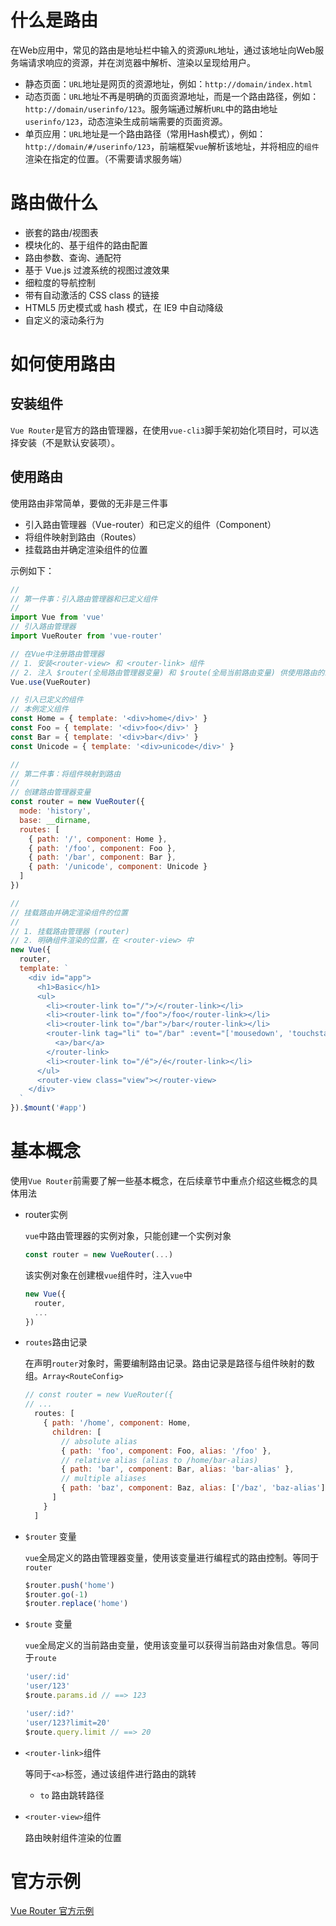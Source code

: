 # 什么是路由

​	在Web应用中，常见的路由是地址栏中输入的资源`URL`地址，通过该地址向Web服务端请求响应的资源，并在浏览器中解析、渲染以呈现给用户。

- 静态页面：`URL`地址是网页的资源地址，例如：`http://domain/index.html`
- 动态页面：`URL`地址不再是明确的页面资源地址，而是一个路由路径，例如：`http://domain/userinfo/123`。服务端通过解析`URL`中的路由地址`userinfo/123`，动态渲染生成前端需要的页面资源。
- 单页应用：`URL`地址是一个路由路径（常用Hash模式），例如：`http://domain/#/userinfo/123`，前端框架`vue`解析该地址，并将相应的`组件`渲染在指定的位置。（不需要请求服务端）

# 路由做什么

- 嵌套的路由/视图表
- 模块化的、基于组件的路由配置
- 路由参数、查询、通配符
- 基于 Vue.js 过渡系统的视图过渡效果
- 细粒度的导航控制
- 带有自动激活的 CSS class 的链接
- HTML5 历史模式或 hash 模式，在 IE9 中自动降级
- 自定义的滚动条行为

# 如何使用路由

## 安装组件

`Vue Router`是官方的路由管理器，在使用`vue-cli3`脚手架初始化项目时，可以选择安装（不是默认安装项）。

## 使用路由

使用路由非常简单，要做的无非是三件事

- 引入路由管理器（Vue-router）和已定义的组件（Component）
- 将组件映射到路由（Routes）
- 挂载路由并确定渲染组件的位置

示例如下：

```javascript
//
// 第一件事：引入路由管理器和已定义组件
//
import Vue from 'vue'
// 引入路由管理器
import VueRouter from 'vue-router'

// 在Vue中注册路由管理器
// 1. 安装<router-view> 和 <router-link> 组件
// 2. 注入 $router(全局路由管理器变量) 和 $route(全局当前路由变量) 供使用路由的组件使用
Vue.use(VueRouter)

// 引入已定义的组件
// 本例定义组件
const Home = { template: '<div>home</div>' }
const Foo = { template: '<div>foo</div>' }
const Bar = { template: '<div>bar</div>' }
const Unicode = { template: '<div>unicode</div>' }

//
// 第二件事：将组件映射到路由
//
// 创建路由管理器变量
const router = new VueRouter({
  mode: 'history',
  base: __dirname,
  routes: [
    { path: '/', component: Home },
    { path: '/foo', component: Foo },
    { path: '/bar', component: Bar },
    { path: '/unicode', component: Unicode }
  ]
})

//
// 挂载路由并确定渲染组件的位置
// 
// 1. 挂载路由管理器 (router)
// 2. 明确组件渲染的位置，在 <router-view> 中
new Vue({
  router,
  template: `
    <div id="app">
      <h1>Basic</h1>
      <ul>
        <li><router-link to="/">/</router-link></li>
        <li><router-link to="/foo">/foo</router-link></li>
        <li><router-link to="/bar">/bar</router-link></li>
        <router-link tag="li" to="/bar" :event="['mousedown', 'touchstart']">
          <a>/bar</a>
        </router-link>
        <li><router-link to="/é">/é</router-link></li>
      </ul>
      <router-view class="view"></router-view>
    </div>
  `
}).$mount('#app')
```

# 基本概念

使用`Vue Router`前需要了解一些基本概念，在后续章节中重点介绍这些概念的具体用法

- router实例

  `vue`中路由管理器的实例对象，只能创建一个实例对象

  ```javascript
  const router = new VueRouter(...)
  ```

  该实例对象在创建根`vue`组件时，注入`vue`中

  ```javascript
  new Vue({
    router,
    ...
  })
  ```

- `routes`路由记录

  在声明`router`对象时，需要编制路由记录。路由记录是路径与组件映射的数组。`Array<RouteConfig>`

  ```javascript
  // const router = new VueRouter({  
  // ...  
    routes: [
      { path: '/home', component: Home,
        children: [
          // absolute alias
          { path: 'foo', component: Foo, alias: '/foo' },
          // relative alias (alias to /home/bar-alias)
          { path: 'bar', component: Bar, alias: 'bar-alias' },
          // multiple aliases
          { path: 'baz', component: Baz, alias: ['/baz', 'baz-alias'] }
        ]
      }
    ]
  ```

- `$router` 变量

  `vue`全局定义的路由管理器变量，使用该变量进行编程式的路由控制。等同于`router`

  ```javascript
  $router.push('home')
  $router.go(-1)
  $router.replace('home')
  ```

- `$route` 变量

  `vue`全局定义的当前路由变量，使用该变量可以获得当前路由对象信息。等同于`route`

  ```javascript
  'user/:id'
  'user/123'
  $route.params.id // ==> 123
  
  'user/:id?'
  'user/123?limit=20'
  $route.query.limit // ==> 20
  ```

- `<router-link>`组件

  等同于`<a>`标签，通过该组件进行路由的跳转

  - `to` 路由跳转路径

- `<router-view>`组件

  路由映射组件渲染的位置

# 官方示例

[Vue Router 官方示例](https://github.com/vuejs/vue-router/blob/dev/examples/basic/app.js)

